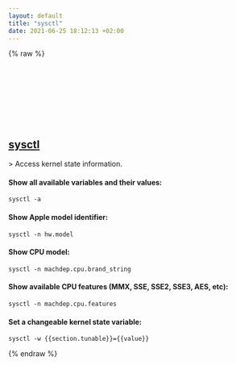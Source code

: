 ```yaml
---
layout: default
title: "sysctl"
date: 2021-06-25 18:12:13 +02:00
---
```

{% raw %}
<h2 id="sysctl">
  <a href="/en/osx/sysctl.html">sysctl</a> <a href="#sysctl"><svg class="icon">
    <use href="/assets/images/unicode_sprite.svg#link" />
  </svg></a>
</h2>
> Access kernel state information.

#### Show all available variables and their values:
```shell
sysctl -a
```
#### Show Apple model identifier:
```shell
sysctl -n hw.model
```
#### Show CPU model:
```shell
sysctl -n machdep.cpu.brand_string
```
#### Show available CPU features (MMX, SSE, SSE2, SSE3, AES, etc):
```shell
sysctl -n machdep.cpu.features
```
#### Set a changeable kernel state variable:
```shell
sysctl -w {{section.tunable}}={{value}}
```
{% endraw %}